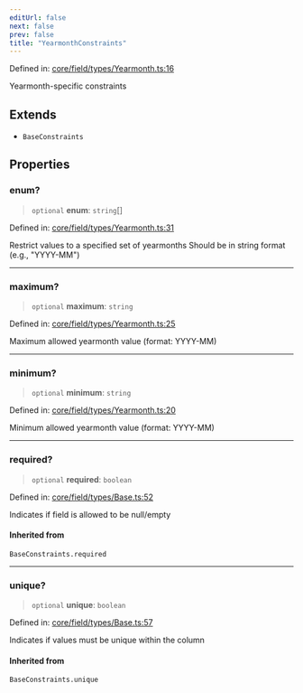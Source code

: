 ```yaml
---
editUrl: false
next: false
prev: false
title: "YearmonthConstraints"
---
```


Defined in: [core/field/types/Yearmonth.ts:16](https://github.com/datisthq/dpkit/blob/7a3ebb9422265a09d2e84e0952d10e0101139f80/core/field/types/Yearmonth.ts#L16)

Yearmonth-specific constraints

## Extends

- `BaseConstraints`

## Properties

### enum?

> `optional` **enum**: `string`[]

Defined in: [core/field/types/Yearmonth.ts:31](https://github.com/datisthq/dpkit/blob/7a3ebb9422265a09d2e84e0952d10e0101139f80/core/field/types/Yearmonth.ts#L31)

Restrict values to a specified set of yearmonths
Should be in string format (e.g., "YYYY-MM")

***

### maximum?

> `optional` **maximum**: `string`

Defined in: [core/field/types/Yearmonth.ts:25](https://github.com/datisthq/dpkit/blob/7a3ebb9422265a09d2e84e0952d10e0101139f80/core/field/types/Yearmonth.ts#L25)

Maximum allowed yearmonth value (format: YYYY-MM)

***

### minimum?

> `optional` **minimum**: `string`

Defined in: [core/field/types/Yearmonth.ts:20](https://github.com/datisthq/dpkit/blob/7a3ebb9422265a09d2e84e0952d10e0101139f80/core/field/types/Yearmonth.ts#L20)

Minimum allowed yearmonth value (format: YYYY-MM)

***

### required?

> `optional` **required**: `boolean`

Defined in: [core/field/types/Base.ts:52](https://github.com/datisthq/dpkit/blob/7a3ebb9422265a09d2e84e0952d10e0101139f80/core/field/types/Base.ts#L52)

Indicates if field is allowed to be null/empty

#### Inherited from

`BaseConstraints.required`

***

### unique?

> `optional` **unique**: `boolean`

Defined in: [core/field/types/Base.ts:57](https://github.com/datisthq/dpkit/blob/7a3ebb9422265a09d2e84e0952d10e0101139f80/core/field/types/Base.ts#L57)

Indicates if values must be unique within the column

#### Inherited from

`BaseConstraints.unique`
